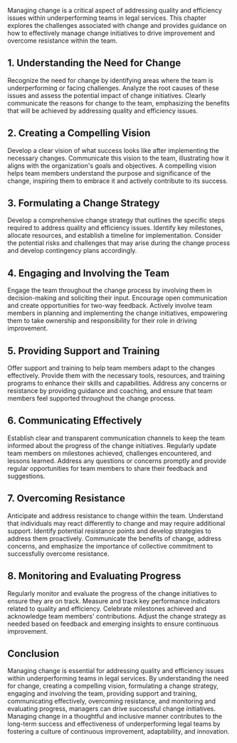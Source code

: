 
Managing change is a critical aspect of addressing quality and efficiency issues within underperforming teams in legal services. This chapter explores the challenges associated with change and provides guidance on how to effectively manage change initiatives to drive improvement and overcome resistance within the team.

## 1\. Understanding the Need for Change

Recognize the need for change by identifying areas where the team is underperforming or facing challenges. Analyze the root causes of these issues and assess the potential impact of change initiatives. Clearly communicate the reasons for change to the team, emphasizing the benefits that will be achieved by addressing quality and efficiency issues.

## 2\. Creating a Compelling Vision

Develop a clear vision of what success looks like after implementing the necessary changes. Communicate this vision to the team, illustrating how it aligns with the organization's goals and objectives. A compelling vision helps team members understand the purpose and significance of the change, inspiring them to embrace it and actively contribute to its success.

## 3\. Formulating a Change Strategy

Develop a comprehensive change strategy that outlines the specific steps required to address quality and efficiency issues. Identify key milestones, allocate resources, and establish a timeline for implementation. Consider the potential risks and challenges that may arise during the change process and develop contingency plans accordingly.

## 4\. Engaging and Involving the Team

Engage the team throughout the change process by involving them in decision-making and soliciting their input. Encourage open communication and create opportunities for two-way feedback. Actively involve team members in planning and implementing the change initiatives, empowering them to take ownership and responsibility for their role in driving improvement.

## 5\. Providing Support and Training

Offer support and training to help team members adapt to the changes effectively. Provide them with the necessary tools, resources, and training programs to enhance their skills and capabilities. Address any concerns or resistance by providing guidance and coaching, and ensure that team members feel supported throughout the change process.

## 6\. Communicating Effectively

Establish clear and transparent communication channels to keep the team informed about the progress of the change initiatives. Regularly update team members on milestones achieved, challenges encountered, and lessons learned. Address any questions or concerns promptly and provide regular opportunities for team members to share their feedback and suggestions.

## 7\. Overcoming Resistance

Anticipate and address resistance to change within the team. Understand that individuals may react differently to change and may require additional support. Identify potential resistance points and develop strategies to address them proactively. Communicate the benefits of change, address concerns, and emphasize the importance of collective commitment to successfully overcome resistance.

## 8\. Monitoring and Evaluating Progress

Regularly monitor and evaluate the progress of the change initiatives to ensure they are on track. Measure and track key performance indicators related to quality and efficiency. Celebrate milestones achieved and acknowledge team members' contributions. Adjust the change strategy as needed based on feedback and emerging insights to ensure continuous improvement.

## Conclusion

Managing change is essential for addressing quality and efficiency issues within underperforming teams in legal services. By understanding the need for change, creating a compelling vision, formulating a change strategy, engaging and involving the team, providing support and training, communicating effectively, overcoming resistance, and monitoring and evaluating progress, managers can drive successful change initiatives. Managing change in a thoughtful and inclusive manner contributes to the long-term success and effectiveness of underperforming legal teams by fostering a culture of continuous improvement, adaptability, and innovation.
